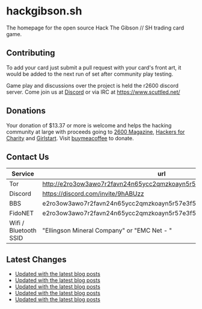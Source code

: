 # hackgibson.sh
The homepage for the open source Hack The Gibson // SH trading card game.


## Contributing

To add your card just submit a pull request with your card's front art, it would be added to the next run of set after community play testing.

Game play and discussions over the project is held the r2600 discord server. Come join us at [Discord](https://discord.com/invite/9hABUzz) or via IRC at https://www.scuttled.net/


## Donations

Your donation of $13.37 or more is welcome and helps the hacking community at large with proceeds going to [2600 Magazine](https://2600.com/), [Hackers for Charity](https://hackersforcharity.org) and [Girlstart](https://girlstart.org).  Visit [buymeacoffee](https://www.buymeacoffee.com/hackgibson.sh) to donate.


## Contact Us

Service | url
-|-
Tor | http://e2ro3ow3awo7r2favn24n65ycc2qmzkoayn5r57e3f56nvjwdcgg32ad.onion
Discord | https://discord.com/invite/9hABUzz
BBS | e2ro3ow3awo7r2favn24n65ycc2qmzkoayn5r57e3f56nvjwdcgg32ad.onion:23
FidoNET | e2ro3ow3awo7r2favn24n65ycc2qmzkoayn5r57e3f56nvjwdcgg32ad.onion:24554
Wifi / Bluetooth SSID | "Ellingson Mineral Company" or "EMC Net - <fidonet address>"

## Latest Changes
<!-- BLOG-POST-LIST:START -->
- [Updated with the latest blog posts](https://github.com/DFW2600/hackgibson.sh/commit/546bed28726afd766002439e6e9de7c8b776bb4b)
- [Updated with the latest blog posts](https://github.com/DFW2600/hackgibson.sh/commit/be4d4ff545ccf36a749b9c92c66c4e34ac86f308)
- [Updated with the latest blog posts](https://github.com/DFW2600/hackgibson.sh/commit/1039d78ddcb03f59eeedd03ff926d3b829d3f1d1)
- [Updated with the latest blog posts](https://github.com/DFW2600/hackgibson.sh/commit/fdf3e0ea3ed5235c59c96dcfed78c5460c278651)
- [Updated with the latest blog posts](https://github.com/DFW2600/hackgibson.sh/commit/3ee6949237720d33573ced1be9d93a96267f6cd1)
<!-- BLOG-POST-LIST:END -->
